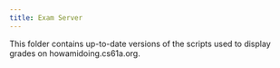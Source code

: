 ```yaml
---
title: Exam Server
---
```


This folder contains up-to-date versions of the scripts used to display grades on howamidoing.cs61a.org.
